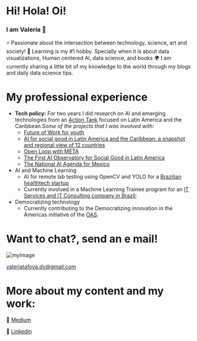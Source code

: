 # Hi! Hola! Oi!
### I am Valeria 👋    
 
⚡ Passionate about the intersection between technology, science, art and society!
🌱 Learning is my #1 hobby. Specially when it is about data visualizations, Human centered AI, data science, and books
🌍 I am currently sharing a little bit of my knowledge to the world through my blogs and daily data science tips.

# My professional experience 
* **Tech policy:**
For two years I did research on AI and emerging technologies from an [Action Tank](https://www.cminds.co/) focused on Latin America and the Caribbean._Some of the projects that I was involved with:_
	* [Future of Work for youth](https://www.cminds.co/_files/ugd/df653b_863883b4071c4457afead069489a6351.pdf)
	* [AI for social good in Latin America and the Caribbean: a snapshot and regional view of 12 countries](https://publications.iadb.org/publications/english/document/Artificial-Intelligence-for-Social-Good-in-Latin-America-and-the-Caribbean-The-Regional-Landscape-and-12-Country-Snapshots.pdf)
	* [Open Loop with META](https://www.cminds.co/prototipo-politica-ia)
	* [The First AI Observatory for Social Good in Latin America](https://www.cminds.co/aiforgoodlab)
	* [The National AI Agenda for Mexico](https://www.ia2030.mx/agenda2020)
* AI and Machine Learning
	* AI for remote lab testing using OpenCV and YOLO for a [Brazilian healthtech startup](https://hilab.com.br/)
	* Currently involved in a Machine Learning Trainee program for an [IT Services and IT Consulting company in Brazil](https://www.wises.com.br/);
* Democratizing technology
	* Currently contributing to the Democratizing innovation in the Americas initiative of the [OAS](https://www.oas.org/en/).

# Want to chat?, send an e mail!

![myImage](https://encrypted-tbn0.gstatic.com/images?q=tbn:ANd9GcRrV61FTTLAR2fTq2brjMQZyBHphOcAcCrmMLytFS_tgLakSEKx0bkZPfhDXp6Aqi1wdD8&usqp=CAU)

<valeriatafoya.dv@gmail.com> 

# More about my content and my work:

:page_facing_up: [Medium](https://medium.com/@valeriatafoya.dv)

:page_facing_up: [Linkedin](https://www.linkedin.com/in/valeriatafoya/)


